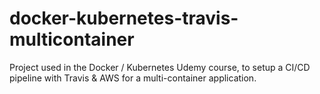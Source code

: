 # docker-kubernetes-travis-multicontainer
Project used in the Docker / Kubernetes Udemy course, to setup a CI/CD pipeline with Travis &amp; AWS for a multi-container application.
